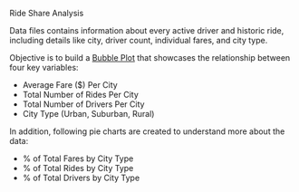Ride Share Analysis

Data files contains information about every active driver and historic ride, including details like city, driver count, individual fares, and city type.

Objective is to build a [Bubble Plot](https://en.wikipedia.org/wiki/Bubble_chart) that showcases the relationship between four key variables:

* Average Fare ($) Per City
* Total Number of Rides Per City
* Total Number of Drivers Per City
* City Type (Urban, Suburban, Rural)

In addition, following pie charts are created to understand more about the data:

* % of Total Fares by City Type
* % of Total Rides by City Type
* % of Total Drivers by City Type

